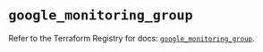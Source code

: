 # `google_monitoring_group`

Refer to the Terraform Registry for docs: [`google_monitoring_group`](https://registry.terraform.io/providers/hashicorp/google-beta/5.39.1/docs/resources/google_monitoring_group).
